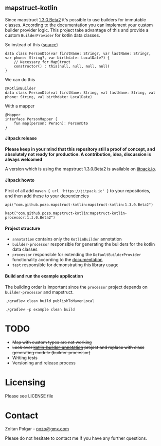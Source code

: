 ## mapstruct-kotlin

Since mapstruct [1.3.0.Beta2](http://mapstruct.org/news/2018-07-15-mapstruct-1_3_0_Beta1-is-out-with-builder-support/) it's possible to use builders for immutable classes. [According to the documentation](http://mapstruct.org/documentation/dev/reference/html/#mapping-with-builders) you can implement your custom builder provider logic. This project take advantage of this and provide a custom `BuilderProvider` for kotlin data classes.
 
So instead of this ([source](https://github.com/mapstruct/mapstruct-examples/tree/master/mapstruct-kotlin))

    data class PersonDto(var firstName: String?, var lastName: String?, var phone: String?, var birthdate: LocalDate?) {
        // Necessary for MapStruct
        constructor() : this(null, null, null, null)
    } 

We can do this

    @KotlinBuilder
    data class PersonDto(val firstName: String, val lastName: String, val phone: String, val birthdate: LocalDate)
    
With a mapper

    @Mapper
    interface PersonMapper {
        fun map(person: Person): PersonDto
    }
    
#### Jitpack release

__Please keep in your mind that this repository still a proof of concept, and absolutely not ready for production. A contribution, idea, discussion is always welcomed__

A version which is using the mapstruct 1.3.0.Beta2 is available on [jitpack.io](https://jitpack.io/#Pozo/mapstruct-kotlin).  

#### Jitpack howto
    
First of all add `maven { url 'https://jitpack.io' }` to your repositories, and then add these to your dependencies

    api("com.github.pozo.mapstruct-kotlin:mapstruct-kotlin:1.3.0.Beta2")
    
    kapt("com.github.pozo.mapstruct-kotlin:mapstruct-kotlin-processor:1.3.0.Beta2")

#### Project structure

 - `annotation` contains only the `KotlinBuilder` annotation
 - `builder-processor` responsible for generating the builders for the kotlin data classes
 - `processor` responsible for extending the `DefaultBuilderProvider` functionality according to the [documentation](http://mapstruct.org/documentation/dev/reference/html/#mapping-with-builders)
 - `test` responsible for demonstrating this library usage

#### Build and run the example application

The building order is important since the `processor` project depends on `builder-processor` and mapstruct. 

    ./gradlew clean build publishToMavenLocal

    ./gradlew -p example clean build

# TODO 

 - ~~Map with custom types are not working~~
 - ~~Look over [kotlin-builder-annotation](https://github.com/ThinkingLogic/kotlin-builder-annotation) project and replace with class generating module (builder-processor)~~
 - Writing tests
 - Versioning and release process 

# Licensing 

Please see LICENSE file

# Contact

Zoltan Polgar - pozo@gmx.com

Please do not hesitate to contact me if you have any further questions.